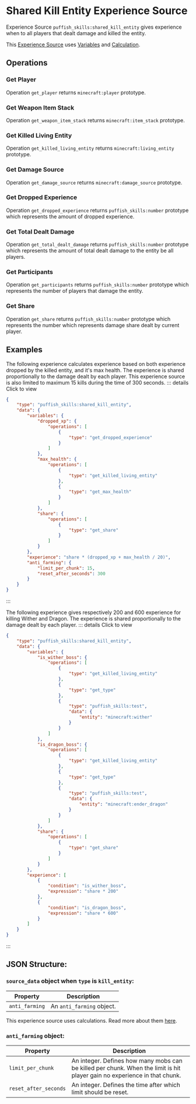 # Shared Kill Entity Experience Source

Experience Source `puffish_skills:shared_kill_entity` gives experience when to all players that dealt damage and killed the entity.

This [Experience Source](/creators/configuration/experience-sources/experience-source) uses [Variables](/creators/configuration/calculations/variables) and [Calculation](/creators/configuration/calculations/calculation).


## Operations

### Get Player

Operation `get_player` returns `minecraft:player` prototype.

### Get Weapon Item Stack

Operation `get_weapon_item_stack` returns `minecraft:item_stack` prototype.

### Get Killed Living Entity

Operation `get_killed_living_entity` returns `minecraft:living_entity` prototype.

### Get Damage Source

Operation `get_damage_source` returns `minecraft:damage_source` prototype.

### Get Dropped Experience

Operation `get_dropped_experience` returns `puffish_skills:number` prototype which represents the amount of dropped experience.

### Get Total Dealt Damage

Operation `get_total_dealt_damage` returns `puffish_skills:number` prototype which represents the amount of total dealt damage to the entity be all players.

### Get Participants

Operation `get_participants` returns `puffish_skills:number` prototype which represents the number of players that damage the entity.

### Get Share

Operation `get_share` returns `puffish_skills:number` prototype which represents the number which represents damage share dealt by current player.


## Examples

The following experience calculates experience based on both experience dropped by the killed entity, and it's max health. The experience is shared proportionally to the damage dealt by each player. This experience source is also limited to maximum 15 kills during the time of 300 seconds.
::: details Click to view
```json
{
	"type": "puffish_skills:shared_kill_entity",
	"data": {
		"variables": {
			"dropped_xp": {
				"operations": [
					{
						"type": "get_dropped_experience"
					}
				]
			},
			"max_health": {
				"operations": [
					{
						"type": "get_killed_living_entity"
					},
					{
						"type": "get_max_health"
					}
				]
			},
			"share": {
				"operations": [
					{
						"type": "get_share"
					}
				]
			}
		},
		"experience": "share * (dropped_xp + max_health / 20)",
		"anti_farming": {
			"limit_per_chunk": 15,
			"reset_after_seconds": 300
		}
	}
}
```
:::

The following experience gives respectively 200 and 600 experience for killing Wither and Dragon. The experience is shared proportionally to the damage dealt by each player.
::: details Click to view
```json
{
	"type": "puffish_skills:shared_kill_entity",
	"data": {
		"variables": {
			"is_wither_boss": {
				"operations": [
					{
						"type": "get_killed_living_entity"
					},
					{
						"type": "get_type"
					},
					{
						"type": "puffish_skills:test",
						"data": {
							"entity": "minecraft:wither"
						}
					}
				]
			},
			"is_dragon_boss": {
				"operations": [
					{
						"type": "get_killed_living_entity"
					},
					{
						"type": "get_type"
					},
					{
						"type": "puffish_skills:test",
						"data": {
							"entity": "minecraft:ender_dragon"
						}
					}
				]
			},
			"share": {
				"operations": [
					{
						"type": "get_share"
					}
				]
			}
		},
		"experience": [
			{
				"condition": "is_wither_boss",
				"expression": "share * 200"
			},
			{
				"condition": "is_dragon_boss",
				"expression": "share * 600"
			}
		]
	}
}
```
:::

## JSON Structure:

### `source_data` object when `type` is `kill_entity`:

|Property|Description|
|-|-|
|`anti_farming`|An `anti_farming` object.|

This experience source uses calculations. Read more about them [here](/creators/configuration/calculations/calculation).

### `anti_farming` object:

|Property|Description|
|-|-|
|`limit_per_chunk`|An integer. Defines how many mobs can be killed per chunk. When the limit is hit player gain no experience in that chunk.|
|`reset_after_seconds`|An integer. Defines the time after which limit should be reset.|